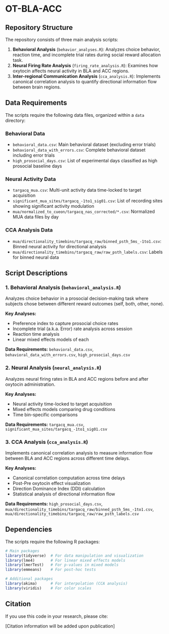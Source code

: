 # OT-BLA-ACC

## Repository Structure

The repository consists of three main analysis scripts:

1. **Behavioral Analysis** (`behavior_analyses.R`): Analyzes choice behavior, reaction time, and incomplete trial rates during social reward allocation task.
2. **Neural Firing Rate Analysis** (`firing_rate_analysis.R`): Examines how oxytocin affects neural activity in BLA and ACC regions.
3. **Inter-regional Communication Analysis** (`cca_analysis.R`): Implements canonical correlation analysis to quantify directional information flow between brain regions.

## Data Requirements

The scripts require the following data files, organized within a `data` directory:

### Behavioral Data
- `behavioral_data.csv`: Main behavioral dataset (excluding error trials)
- `behavioral_data_with_errors.csv`: Complete behavioral dataset including error trials
- `high_prosocial_days.csv`: List of experimental days classified as high prosocial baseline days

### Neural Activity Data
- `targacq_mua.csv`: Multi-unit activity data time-locked to target acquisition
- `significant_mua_sites/targacq_-1to1_sig01.csv`: List of recording sites showing significant activity modulation
- `mua/normalized_to_cueon/targacq_nas_corrected/*.csv`: Normalized MUA data files by day

### CCA Analysis Data
- `mua/directionality_timebins/targacq_raw/binned_psth_5ms_-1to1.csv`: Binned neural activity for directional analysis
- `mua/directionality_timebins/targacq_raw/raw_psth_labels.csv`: Labels for binned neural data

## Script Descriptions

### 1. Behavioral Analysis (`behavioral_analysis.R`)
Analyzes choice behavior in a prosocial decision-making task where subjects chose between different reward outcomes (self, both, other, none).

**Key Analyses:**
- Preference index to capture prosocial choice rates
- Incomplete trial (a.k.a. Error) rate analysis across session
- Reaction time analysis
- Linear mixed effects models of each

**Data Requirements:** `behavioral_data.csv`, `behavioral_data_with_errors.csv`, `high_prosocial_days.csv`

### 2. Neural Analysis (`neural_analysis.R`)
Analyzes neural firing rates in BLA and ACC regions before and after oxytocin administration.

**Key Analyses:**
- Neural activity time-locked to target acquisition
- Mixed effects models comparing drug conditions
- Time bin-specific comparisons

**Data Requirements:** `targacq_mua.csv`, `significant_mua_sites/targacq_-1to1_sig01.csv`

### 3. CCA Analysis (`cca_analysis.R`)
Implements canonical correlation analysis to measure information flow between BLA and ACC regions across different time delays.

**Key Analyses:**
- Canonical correlation computation across time delays
- Post-Pre oxytocin effect visualization
- Direction Dominance Index (DDI) calculation
- Statistical analysis of directional information flow

**Data Requirements:** `high_prosocial_days.csv`, `mua/directionality_timebins/targacq_raw/binned_psth_5ms_-1to1.csv`, `mua/directionality_timebins/targacq_raw/raw_psth_labels.csv`

## Dependencies

The scripts require the following R packages:

```r
# Main packages
library(tidyverse)  # For data manipulation and visualization
library(lme4)       # For linear mixed effects models
library(lmerTest)   # For p-values in mixed models
library(emmeans)    # For post-hoc tests

# Additional packages
library(akima)      # For interpolation (CCA analysis)
library(viridis)    # For color scales
```

## Citation

If you use this code in your research, please cite:

[Citation information will be added upon publication]
